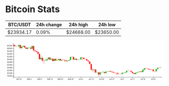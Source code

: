 # Bitcoin Stats

BTC/USDT|24h change|24h high|24h low|
|---|---|---|---|
|$23934.17|0.09%|$24668.00|$23650.00|

<img src="./chart.svg">
